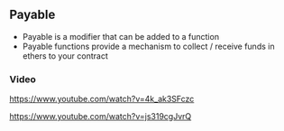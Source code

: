 ## Payable

- Payable is a modifier that can be added to a function
- Payable functions provide a mechanism to collect / receive funds in ethers to your contract

### Video
https://www.youtube.com/watch?v=4k_ak3SFczc

https://www.youtube.com/watch?v=js319cgJvrQ